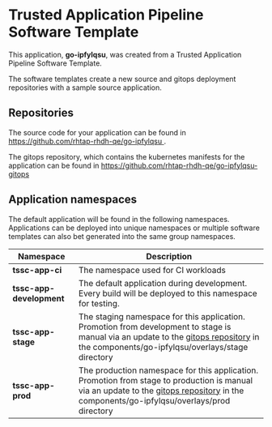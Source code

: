# Trusted Application Pipeline Software Template

This application, **go-ipfylqsu**, was created from a Trusted Application Pipeline Software Template.

The software templates create a new source and gitops deployment repositories with a sample source application. 

## Repositories

The source code for your application can be found in [https://github.com/rhtap-rhdh-qe/go-ipfylqsu ](https://github.com/rhtap-rhdh-qe/go-ipfylqsu ).
 
The gitops repository, which contains the kubernetes manifests for the application can be found in 
[https://github.com/rhtap-rhdh-qe/go-ipfylqsu-gitops ](https://github.com/rhtap-rhdh-qe/go-ipfylqsu-gitops ) 

## Application namespaces 

The default application will be found in the following namespaces. Applications can be deployed into unique namespaces or multiple software templates can also bet generated into the same group namespaces.  

|  Namespace   |  Description   |  
| -------- | -------- |
| **tssc-app-ci** | The namespace used for CI workloads |
| **tssc-app-development** | The default application during development. Every build will be deployed to this namespace for testing. |
| **tssc-app-stage** | The staging namespace for this application. Promotion from development to stage is manual via an update to the [gitops repository](https://github.com/rhtap-rhdh-qe/go-ipfylqsu-gitops ) in the components/go-ipfylqsu/overlays/stage directory |
| **tssc-app-prod** | The production namespace for this application. Promotion from stage to production is manual via an update to the [gitops repository](https://github.com/rhtap-rhdh-qe/go-ipfylqsu-gitops ) in the components/go-ipfylqsu/overlays/prod directory |